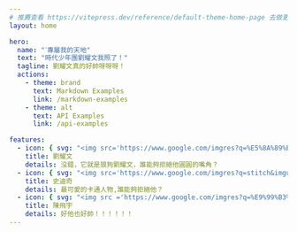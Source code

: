```yaml
---
# 推薦查看 https://vitepress.dev/reference/default-theme-home-page 去做更細部的設定
layout: home

hero:
  name: "ˋ專屬我的天地"
  text: "時代少年團劉耀文我照了！"
  tagline: 劉耀文真的好帥呀呀呀！
  actions:
    - theme: brand
      text: Markdown Examples
      link: /markdown-examples
    - theme: alt
      text: API Examples
      link: /api-examples

features:
  - icon: { svg: "<img src='https://www.google.com/imgres?q=%E5%8A%89%E8%80%80%E6%96%87&imgurl=https%3A%2F%2Flookaside.instagram.com%2Fseo%2Fgoogle_widget%2Fcrawler%2F%3Fmedia_id%3D3586683606787797328&imgrefurl=https%3A%2F%2Fwww.instagram.com%2Fp%2FDHGdb_GTMFb%2F&docid=29IeFCy23mc2FM&tbnid=we-H3ReptxrngM&vet=12ahUKEwiJttT2gdCOAxUkia8BHbDVCP0QM3oECCsQAA..i&w=1440&h=1800&hcb=2&ved=2ahUKEwiJttT2gdCOAxUkia8BHbDVCP0QM3oECCsQAA' alt='Yao_Wen' width='80%' height='80%' />"}
    title: 劉耀文
    details: 沒錯，它就是狼狗劉耀文，誰能夠拒絕他圓圓的嘴角？
  - icon: { svg: "<img src='https://www.google.com/imgres?q=stitch&imgurl=https%3A%2F%2Fi.pinimg.com%2F736x%2Fe1%2F1d%2Ffb%2Fe11dfbc63c8652f7d202ca31db374403.jpg&imgrefurl=https%3A%2F%2Fwww.pinterest.com%2Fpin%2F623185667181420597%2F&docid=dV1AWjIO-nr8cM&tbnid=2S8GIxhnR6iBwM&vet=12ahUKEwjNzKKF_8-OAxURnK8BHedICT8QM3oECCQQAA..i&w=720&h=988&hcb=2&ved=2ahUKEwjNzKKF_8-OAxURnK8BHedICT8QM3oECCQQAA' alt='Stitch' width='80%' height='80%' />" }
    title: 史迪奇
    details: 最可愛的卡通人物,誰能夠拒絕他？
  - icon: { svg: "<img src ='https://www.google.com/imgres?q=%E9%99%B3%E9%A3%9B%E5%AE%87&imgurl=https%3A%2F%2Fwww.okfate.com%2Fwp-content%2Fuploads%2F2021%2F04%2F%25E9%2599%2588%25E9%25A3%259E%25E5%25AE%2587.webp&imgrefurl=https%3A%2F%2Fwww.okfate.com%2Fbazi%2F04%2F09%2F%25E9%2599%25B3%25E9%25A3%259B%25E5%25AE%2587arthur-chen%25E7%2594%259F%25E6%2597%25A5%25E7%2594%259F%25E8%25BE%25B0%25E5%2585%25AB%25E5%25AD%2597%25E5%2591%25BD%25E7%259B%25A4%25E5%2588%2586%25E6%259E%2590%25E9%2599%25B3%25E5%2587%25B1%25E6%25AD%258C%25E5%2585%2592%25E5%25AD%2590%2F%3Fnoamp%3Dmobile&docid=eBWMmtb-3fr-iM&tbnid=_u2LG4vbGiPlDM&vet=12ahUKEwiY67WAg9COAxVndPUHHXpbAN8QM3oECGgQAA..i&w=1080&h=738&hcb=2&itg=1&ved=2ahUKEwiY67WAg9COAxVndPUHHXpbAN8QM3oECGgQAA' alt='Fa_Yu' width='80%' height='80%' />"}
    title: 陳飛宇
    details: 好他也好帥！！！！！！
---
```


